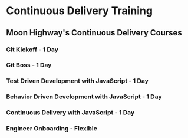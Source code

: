 Continuous Delivery Training
=======


## Moon Highway's Continuous Delivery Courses

### Git Kickoff - 1 Day

### Git Boss - 1 Day

### Test Driven Development with JavaScript - 1 Day

### Behavior Driven Development with JavaScript - 1 Day

### Continuous Delivery with JavaScript - 1 Day

### Engineer Onboarding - Flexible
